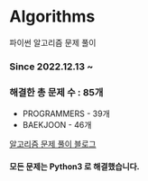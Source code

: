 # Algorithms
파이썬 알고리즘 문제 풀이
### Since 2022.12.13 ~
### 해결한 총 문제 수 : 85개
- PROGRAMMERS - 39개
- BAEKJOON - 46개

[알고리즘 문제 풀이 블로그](https://monzheld.tistory.com/category/%E2%8C%A8%EF%B8%8F%20Algorithms)
#### 모든 문제는 Python3 로 해결했습니다.
